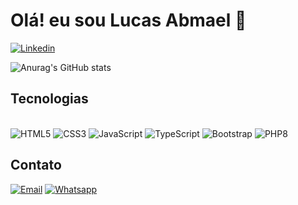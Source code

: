 # Olá! eu sou Lucas Abmael 👋
[![Linkedin](https://img.shields.io/badge/LinkedIn-0077B5?style=for-the-badge&logo=linkedin&logoColor=white)](https://www.linkedin.com/in/lucasabmael)

![Anurag's GitHub stats](https://github-readme-stats.vercel.app/api?username=lucas22022008&show_icons=true&theme=dark)

## Tecnologias

<div style="display: inline_block;"><br>
    <img align-self="center" alt="HTML5" src="https://img.shields.io/badge/HTML5-E34F26?style=for-the-badge&logo=html5&logoColor=white"/>
    <img align-self="center" alt="CSS3" src="https://img.shields.io/badge/CSS3-1572B6?style=for-the-badge&logo=css3&logoColor=white"/>
    <img align-self="center" alt="JavaScript" src="https://img.shields.io/badge/JavaScript-F7DF1E?style=for-the-badge&logo=javascript&logoColor=black"/>
    <img align-self="center" alt="TypeScript" src="https://img.shields.io/badge/TypeScript-007ACC?style=for-the-badge&logo=typescript&logoColor=white"/>
    <img align-self="center" alt="Bootstrap" src="https://img.shields.io/badge/Bootstrap-563D7C?style=for-the-badge&logo=bootstrap&logoColor=white"/>
    <img align-self="center" alt="PHP8" src="https://img.shields.io/badge/PHP-777BB4?style=for-the-badge&logo=php&logoColor=white"/>
</div>

## Contato

[![Email](https://img.shields.io/badge/Gmail-D14836?style=for-the-badge&logo=gmail&logoColor=white)](mailto:lucasabmaelbandeira@gmail.com)
[![Whatsapp](https://img.shields.io/badge/WhatsApp-25D366?style=for-the-badge&logo=whatsapp&logoColor=white)](https://wa.me//5583999884375)
